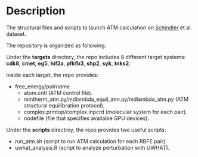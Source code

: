 Description
===========

The structural files and scripts to launch ATM calculation on [Schindler](https://pubs.acs.org/doi/abs/10.1021/acs.jcim.0c00900) et al. dataset. 

The repository is organized as following:

Under the **targets** directory, the repo includes 8 different target systems: **cdk8**, **cmet**, **eg5**, **hif2a**, **pfkfb3**, **shp2**, **syk**, **tnks2**.

Inside each target, the repo provides:

* free_energy/_pairname_
	+ atom.cntl (ATM control file).
	+ mintherm_atm.py/mdlambda_equil_atm.py/mdlambda_atm.py (ATM structural equilibration protocol).
	+ complex.prmtop/complex.inpcrd (molecular system for each pair).
	+ nodefile (file that specifies available GPU devices).

Under the **scripts** directroy, the repo provides two useful scripts:

* run_atm.sh (script to run ATM calculation for each RBFE pair).
* uwhat_analysis.R (script to analyze perturbation with UWHAT).  
	

 


